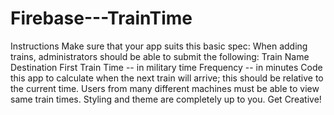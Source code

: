 # Firebase---TrainTime
Instructions  Make sure that your app suits this basic spec: When adding trains, administrators should be able to submit the following: Train Name Destination First Train Time -- in military time Frequency -- in minutes Code this app to calculate when the next train will arrive; this should be relative to the current time. Users from many different machines must be able to view same train times. Styling and theme are completely up to you. Get Creative!
